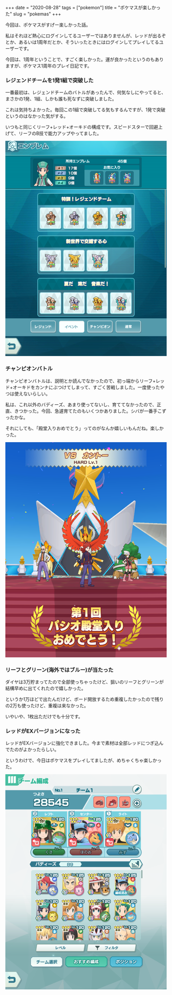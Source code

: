 +++
date = "2020-08-28"
tags = ["pokemon"]
title = "ポケマスが楽しかった"
slug = "pokemas"
+++

今回は、ポケマスがすげー楽しかった話。

私はそれほど熱心にログインしてるユーザーではありませんが、レッドが出るぞとか、あるいは1周年だとか、そういったときにはログインしてプレイしてるユーザーです。

今回は、1周年ということで、すごく楽しかった。運が良かったというのもありますが、ポケマス1周年のプレイ日記です。

### レジェンドチームを1発1組で突破した

一番最初は、レジェンドチームのバトルがあったんで、何気なしにやってると、まさかの1発、1組、しかも誰も死なずに突破しました。

これは気持ちよかった。毎回この1組で突破してる気もするんですが、1発で突破というのはなかった気がする。

いつもと同じくリーフ+レッド+オーキドの構成です。スピードスターで回避上げて、リーフのB技で能力アップやってました。

![](https://raw.githubusercontent.com/mba-hack/images/master/pokemas_20200828_IMG_2870.png)

### チャンピオンバトル

チャンピオンバトルは、説明とか読んでなかったので、初っ端からリーフ+レッド+オーキドをカンナにぶつけてしまって、すごく苦戦しました。一度使ったやつは使えないらしい。

私は、これ以外のバディーズ、あまり使ってないし、育ててなかったので、正直、きつかった。今回、急遽育てたのもいくつかありました。シバが一番手こずったかな。

それにしても、「殿堂入りおめでとう」ってのがなんか嬉しいもんだね。楽しかった。

![](https://raw.githubusercontent.com/mba-hack/images/master/pokemas_20200828_IMG_2869.png)

### リーフとグリーン(海外ではブルー)が当たった

ダイヤは3万貯まってたので全部使っちゃったけど、狙いのリーフとグリーンが結構早めに出てくれたので嬉しかった。

というか1万ほどで出たんだけど、ボード開放するため重複したかったので残りの2万も使ったけど、重複は来なかった。

いやいや、1枚出ただけでも十分です。

### レッドがEXバージョンになった

レッドがEXバージョンに強化できました。今まで素材は全部レッドにつぎ込んでたのがよかったらしい。

というわけで、今日はポケマスをプレイしてましたが、めちゃくちゃ楽しかった。

![](https://raw.githubusercontent.com/mba-hack/images/master/pokemas_20200828_IMG_2871.png)
